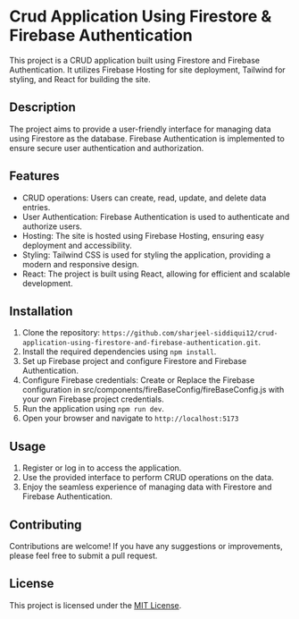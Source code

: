 # Crud Application Using Firestore & Firebase Authentication

This project is a CRUD application built using Firestore and Firebase Authentication. It utilizes Firebase Hosting for site deployment, Tailwind for styling, and React for building the site.

## Description

The project aims to provide a user-friendly interface for managing data using Firestore as the database. Firebase Authentication is implemented to ensure secure user authentication and authorization.

## Features

- CRUD operations: Users can create, read, update, and delete data entries.
- User Authentication: Firebase Authentication is used to authenticate and authorize users.
- Hosting: The site is hosted using Firebase Hosting, ensuring easy deployment and accessibility.
- Styling: Tailwind CSS is used for styling the application, providing a modern and responsive design.
- React: The project is built using React, allowing for efficient and scalable development.

## Installation

1. Clone the repository: `https://github.com/sharjeel-siddiqui12/crud-application-using-firestore-and-firebase-authentication.git`.
2. Install the required dependencies using `npm install`.
3. Set up Firebase project and configure Firestore and Firebase Authentication.
4. Configure Firebase credentials: Create or Replace the Firebase configuration in src/components/fireBaseConfig/fireBaseConfig.js with your own Firebase project credentials.
5. Run the application using `npm run dev`.
6. Open your browser and navigate to `http://localhost:5173`

## Usage

1. Register or log in to access the application.
2. Use the provided interface to perform CRUD operations on the data.
3. Enjoy the seamless experience of managing data with Firestore and Firebase Authentication.

## Contributing

Contributions are welcome! If you have any suggestions or improvements, please feel free to submit a pull request.

## License

This project is licensed under the [MIT License](LICENSE).
